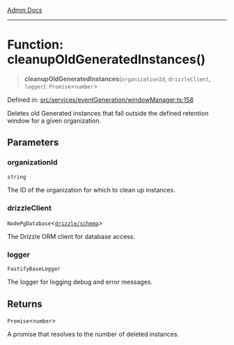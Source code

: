 [Admin Docs](/)

***

# Function: cleanupOldGeneratedInstances()

> **cleanupOldGeneratedInstances**(`organizationId`, `drizzleClient`, `logger`): `Promise`\<`number`\>

Defined in: [src/services/eventGeneration/windowManager.ts:158](https://github.com/Sourya07/talawa-api/blob/3df16fa5fb47e8947dc575f048aef648ae9ebcf8/src/services/eventGeneration/windowManager.ts#L158)

Deletes old Generated instances that fall outside the defined retention window
for a given organization.

## Parameters

### organizationId

`string`

The ID of the organization for which to clean up instances.

### drizzleClient

`NodePgDatabase`\<[`drizzle/schema`](../../../../drizzle/schema/README.md)\>

The Drizzle ORM client for database access.

### logger

`FastifyBaseLogger`

The logger for logging debug and error messages.

## Returns

`Promise`\<`number`\>

A promise that resolves to the number of deleted instances.
